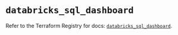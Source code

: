 # `databricks_sql_dashboard`

Refer to the Terraform Registry for docs: [`databricks_sql_dashboard`](https://registry.terraform.io/providers/databricks/databricks/1.35.0/docs/resources/sql_dashboard).
